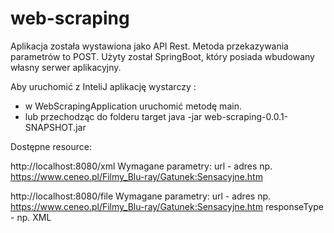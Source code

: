 # web-scraping

Aplikacja została wystawiona jako API Rest. 
Metoda przekazywania parametrów to POST.
Użyty został SpringBoot, który posiada wbudowany własny serwer aplikacyjny.

Aby uruchomić z InteliJ aplikację wystarczy :
- w WebScrapingApplication uruchomić metodę main. 
- lub przechodząc do folderu target java -jar web-scraping-0.0.1-SNAPSHOT.jar


Dostępne resource:

http://localhost:8080/xml
Wymagane parametry:
url - adres np. https://www.ceneo.pl/Filmy_Blu-ray/Gatunek:Sensacyjne.htm 

http://localhost:8080/file
Wymagane parametry:
url - adres np. https://www.ceneo.pl/Filmy_Blu-ray/Gatunek:Sensacyjne.htm 
responseType - np. XML

